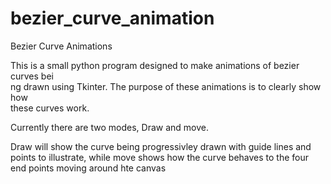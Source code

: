 bezier_curve_animation
======================

Bezier Curve Animations

This is a small python program designed to make animations of bezier curves bei\
ng drawn using Tkinter. The purpose of these animations is to clearly show how \
these curves work.

Currently there are two modes, Draw and move. 

Draw will show the curve being progressivley drawn with guide lines and points to illustrate, while move shows how the curve behaves to the four end points moving around hte canvas


